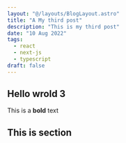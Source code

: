 ```yaml
---
layout: "@/layouts/BlogLayout.astro"
title: "A My third post"
description: "This is my third post"
date: "10 Aug 2022"
tags:
  - react
  - next-js
  - typescript
draft: false
---
```


## Hello wrold 3

This is a **bold** text

## This is section
